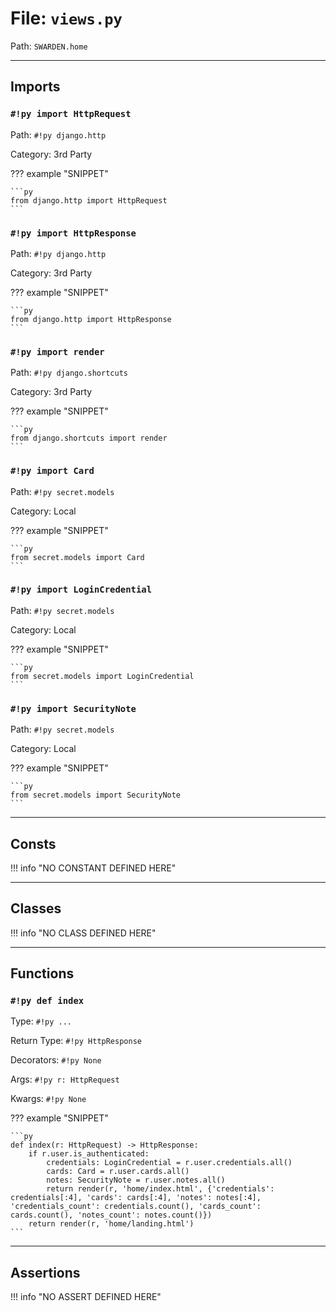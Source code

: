 
# File: `views.py`
Path: `SWARDEN.home`



---

## Imports

### `#!py import HttpRequest`

Path: `#!py django.http`

Category: 3rd Party

??? example "SNIPPET"

    ```py
    from django.http import HttpRequest
    ```

### `#!py import HttpResponse`

Path: `#!py django.http`

Category: 3rd Party

??? example "SNIPPET"

    ```py
    from django.http import HttpResponse
    ```

### `#!py import render`

Path: `#!py django.shortcuts`

Category: 3rd Party

??? example "SNIPPET"

    ```py
    from django.shortcuts import render
    ```

### `#!py import Card`

Path: `#!py secret.models`

Category: Local

??? example "SNIPPET"

    ```py
    from secret.models import Card
    ```

### `#!py import LoginCredential`

Path: `#!py secret.models`

Category: Local

??? example "SNIPPET"

    ```py
    from secret.models import LoginCredential
    ```

### `#!py import SecurityNote`

Path: `#!py secret.models`

Category: Local

??? example "SNIPPET"

    ```py
    from secret.models import SecurityNote
    ```



---

## Consts

!!! info "NO CONSTANT DEFINED HERE"

---

## Classes

!!! info "NO CLASS DEFINED HERE"

---

## Functions

### `#!py def index`

Type: `#!py ...`

Return Type: `#!py HttpResponse`

Decorators: `#!py None`

Args: `#!py r: HttpRequest`

Kwargs: `#!py None`

??? example "SNIPPET"

    ```py
    def index(r: HttpRequest) -> HttpResponse:
        if r.user.is_authenticated:
            credentials: LoginCredential = r.user.credentials.all()
            cards: Card = r.user.cards.all()
            notes: SecurityNote = r.user.notes.all()
            return render(r, 'home/index.html', {'credentials': credentials[:4], 'cards': cards[:4], 'notes': notes[:4], 'credentials_count': credentials.count(), 'cards_count': cards.count(), 'notes_count': notes.count()})
        return render(r, 'home/landing.html')
    ```



---

## Assertions

!!! info "NO ASSERT DEFINED HERE"
